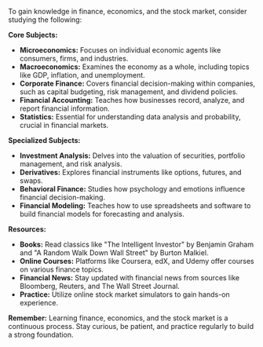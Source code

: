 To gain knowledge in finance, economics, and the stock market, consider studying the following:

**Core Subjects:**
* **Microeconomics:** Focuses on individual economic agents like consumers, firms, and industries.
* **Macroeconomics:** Examines the economy as a whole, including topics like GDP, inflation, and unemployment.
* **Corporate Finance:** Covers financial decision-making within companies, such as capital budgeting, risk management, and dividend policies.
* **Financial Accounting:** Teaches how businesses record, analyze, and report financial information.
* **Statistics:** Essential for understanding data analysis and probability, crucial in financial markets.

**Specialized Subjects:**
* **Investment Analysis:** Delves into the valuation of securities, portfolio management, and risk analysis.
* **Derivatives:** Explores financial instruments like options, futures, and swaps.
* **Behavioral Finance:** Studies how psychology and emotions influence financial decision-making.
* **Financial Modeling:** Teaches how to use spreadsheets and software to build financial models for forecasting and analysis.

**Resources:**
* **Books:** Read classics like "The Intelligent Investor" by Benjamin Graham and "A Random Walk Down Wall Street" by Burton Malkiel.
* **Online Courses:** Platforms like Coursera, edX, and Udemy offer courses on various finance topics.
* **Financial News:** Stay updated with financial news from sources like Bloomberg, Reuters, and The Wall Street Journal.
* **Practice:** Utilize online stock market simulators to gain hands-on experience.

**Remember:** Learning finance, economics, and the stock market is a continuous process. Stay curious, be patient, and practice regularly to build a strong foundation.
